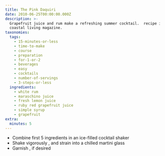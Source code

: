 ```yaml
---
title: The Pink Daquiri
date: 2010-06-25T00:00:00.000Z
description: >-
  Grapefruit juice and rum make a refreshing summer cocktail.  recipe is from
  coastal living magazine.
taxonomies:
  tags:
    - 15-minutes-or-less
    - time-to-make
    - course
    - preparation
    - for-1-or-2
    - beverages
    - easy
    - cocktails
    - number-of-servings
    - 3-steps-or-less
  ingredients:
    - white rum
    - maraschino juice
    - fresh lemon juice
    - ruby red grapefruit juice
    - simple syrup
    - grapefruit
extra:
  minutes: 5
---
```

 - Combine first 5 ingredients in an ice-filled cocktail shaker
 - Shake vigorously , and strain into a chilled martini glass
 - Garnish , if desired
